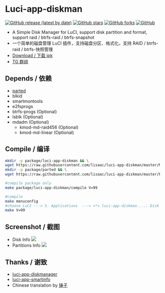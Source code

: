 # Luci-app-diskman

[![GitHub release (latest by date)](https://img.shields.io/github/v/release/lisaac/luci-app-diskman?style=flat-square)](https://github.com/lisaac/luci-app-diskman/releases)
[![GitHub stars](https://img.shields.io/github/stars/lisaac/luci-app-diskman?style=flat-square)](https://github.com/lisaac/luci-app-diskman/stargazers)
[![GitHub forks](https://img.shields.io/github/forks/lisaac/luci-app-diskman?style=flat-square)](https://github.com/lisaac/luci-app-diskman/network/members)
[![GitHub](https://img.shields.io/github/license/lisaac/luci-app-diskman?style=flat-square)](https://github.com/lisaac/luci-app-diskman/blob/master/LICENSE)
- A Simple Disk Manager for LuCI, support disk partition and format, support raid / btrfs-raid / btrfs-snapshot
- 一个简单的磁盘管理 LuCI 插件，支持磁盘分区、格式化，支持 RAID / btrfs-raid / btrfs-快照管理
- [Download / 下载 ipk](https://github.com/lisaac/luci-app-diskman/releases)
- [TG 群组](https://t.me/joinchat/G5mqjhrlU9S8TMkXeBmj0w)

## Depends / 依赖
- [parted](https://github.com/lisaac/luci-app-diskman/blob/master/Parted.Makefile)
- blkid
- smartmontools
- e2fsprogs
- btrfs-progs (Optional)
- lsblk (Optional)
- mdadm (Optional)
    - kmod-md-raid456 (Optional)
    - kmod-md-linear (Optional)

## Compile / 编译
``` bash
mkdir -p package/luci-app-diskman && \
wget https://raw.githubusercontent.com/lisaac/luci-app-diskman/master/Makefile -O package/luci-app-diskman/Makefile
mkdir -p package/parted && \
wget https://raw.githubusercontent.com/lisaac/luci-app-diskman/master/Parted.Makefile -O package/parted/Makefile

#compile package only
make package/luci-app-diskman/compile V=99

#compile
make menuconfig
#choose LuCI ---> 3. Applications  ---> <*> luci-app-diskman..... Disk Manager interface for LuCI ----> save
make V=99

```

## Screenshot / 截图
- Disk Info
![](https://raw.githubusercontent.com/lisaac/luci-app-diskman/master/doc/disk_info.png)
- Partitions Info
![](https://raw.githubusercontent.com/lisaac/luci-app-diskman/master/doc/partitions_info.png)

## Thanks / 谢致
- [luci-app-diskmanager](http://eko.one.pl/forum/viewtopic.php?id=18669)
- [luci-app-smartinfo](https://github.com/animefansxj/luci-app-smartinfo)
- Chinese translation by [锤子](https://www.right.com.cn/forum/space-uid-311750.html)
